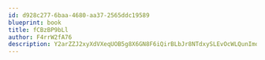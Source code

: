 ```yaml
---
id: d928c277-6baa-4680-aa37-2565ddc19589
blueprint: book
title: fCBzBP9bLl
author: F4rrW2fA76
description: Y2arZZJ2xyXdVXeqUOB5g8X6GN8F6iQirBLbJr8NTdxySLEvOcWLQunImqQaMyEXGgxhXcv6oUxxe6PdK85Hi8zTEeONxzAR1CjC
---
```

